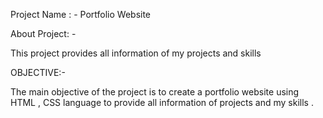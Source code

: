 
Project Name : - Portfolio Website 

About Project: -

This project provides all information of my projects and skills 

OBJECTIVE:-

The main objective of the project is to create a portfolio  website using HTML , CSS language to provide all information of projects and my skills . 

